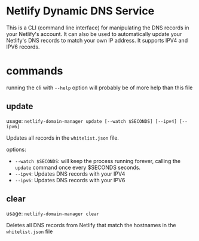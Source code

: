# Netlify Dynamic DNS Service

This is a CLI (command line interface) for manipulating the DNS records in your Netlify's account. It can also be used to automatically update your Netlify's DNS records to match your own IP address. It supports IPV4 and IPV6 records.

# commands

running the cli with `--help` option will probably be of more help than this file

## update

usage: `netlify-domain-manager update [--watch $SECONDS] [--ipv4] [--ipv6]`

Updates all records in the `whitelist.json` file.

options:
- `--watch $SECONDS`: will keep the process running forever, calling the `update` command once every $SECONDS seconds.
- `--ipv4`: Updates DNS records with your IPV4
- `--ipv6`: Updates DNS records with your IPV6


## clear

usage: `netlify-domain-manager clear`

Deletes all DNS records from Netlify that match the hostnames in the `whitelist.json` file